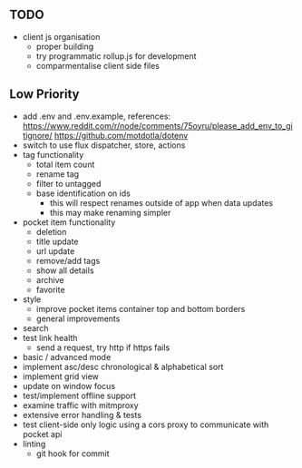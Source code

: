 TODO
---
- client js organisation
  - proper building
  - try programmatic rollup.js for development
  - comparmentalise client side files

## Low Priority
- add .env and .env.example, references: https://www.reddit.com/r/node/comments/75oyru/please_add_env_to_gitignore/ https://github.com/motdotla/dotenv
- switch to use flux dispatcher, store, actions
- tag functionality
  - total item count
  - rename tag
  - filter to untagged
  - base identification on ids
    - this will respect renames outside of app when data updates
    - this may make renaming simpler
- pocket item functionality
  - deletion
  - title update
  - url update
  - remove/add tags
  - show all details
  - archive
  - favorite
- style
  - improve pocket items container top and bottom borders
  - general improvements
- search
- test link health
  - send a request, try http if https fails
- basic / advanced mode
- implement asc/desc chronological & alphabetical sort
- implement grid view
- update on window focus
- test/implement offline support
- examine traffic with mitmproxy
- extensive error handling & tests
- test client-side only logic using a cors proxy to communicate with pocket api
- linting
  - git hook for commit
